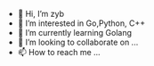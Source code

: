 - 👋 Hi, I’m zyb
- 👀 I’m interested in Go,Python, C++
- 🌱 I’m currently learning Golang
- 💞️ I’m looking to collaborate on ...
- 📫 How to reach me ...

<!---
Conan520/Conan520 is a ✨ special ✨ repository because its `README.md` (this file) appears on your GitHub profile.
You can click the Preview link to take a look at your changes.
--->
